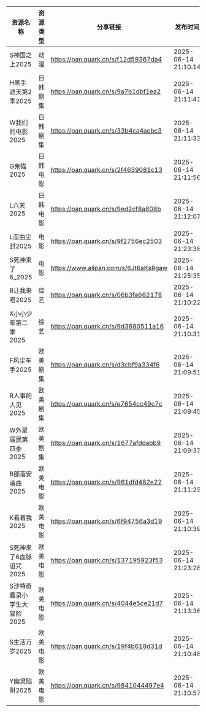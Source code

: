 | 资源名称             | 资源类型 | 分享链接                                 | 发布时间                |
| ---------------- | ---- | ------------------------------------ | ------------------- |
| S神国之上2025        | 动漫   | https://pan.quark.cn/s/f12d59367da4  | 2025-06-14 21:10:14 |
| H黑手遮天第2季2025     | 日韩剧集 | https://pan.quark.cn/s/9a7b1dbf1ea2  | 2025-06-14 21:11:41 |
| W我们的电影2025       | 日韩剧集 | https://pan.quark.cn/s/33b4ca4aebc3  | 2025-06-14 21:11:33 |
| G鬼猫2025          | 日韩电影 | https://pan.quark.cn/s/2f4639081c13  | 2025-06-14 21:11:56 |
| L六天2025          | 日韩电影 | https://pan.quark.cn/s/9ed2cf8a808b  | 2025-06-14 21:12:07 |
| L恋曲尘封2025        | 电影   | https://pan.quark.cn/s/9f2756ec2503  | 2025-06-14 21:23:38 |
| S死神来了6_2025      | 电影   | https://www.alipan.com/s/6Jt6aKsRgaw | 2025-06-14 21:25:35 |
| R让我来唱2025        | 综艺   | https://pan.quark.cn/s/06b3fa662178  | 2025-06-14 21:10:22 |
| X小小少年第二季 2025    | 综艺   | https://pan.quark.cn/s/9d3680511a16  | 2025-06-14 21:10:31 |
| F风尘车手2025        | 欧美剧集 | https://pan.quark.cn/s/d3cbf9a334f6  | 2025-06-14 21:09:51 |
| R人事的人见2025       | 欧美剧集 | https://pan.quark.cn/s/e7654cc49c7c  | 2025-06-14 21:09:45 |
| W外星居民第四季2025     | 欧美剧集 | https://pan.quark.cn/s/1677afddabb9  | 2025-06-14 21:09:37 |
| B部落安魂曲2025       | 欧美电影 | https://pan.quark.cn/s/961dfd482e22  | 2025-06-14 21:11:23 |
| K看着我2025         | 欧美电影 | https://pan.quark.cn/s/6f94756a3d19  | 2025-06-14 21:10:39 |
| S死神来了6血脉诅咒2025   | 欧美电影 | https://pan.quark.cn/s/137195923f53  | 2025-06-14 21:23:28 |
| S沙特奇趣录小学生大冒险2025 | 欧美电影 | https://pan.quark.cn/s/4044e5ce21d7  | 2025-06-14 21:13:36 |
| S生活万岁2025        | 欧美电影 | https://pan.quark.cn/s/19f4b618d31d  | 2025-06-14 21:10:48 |
| Y幽灵陷阱2025        | 欧美电影 | https://pan.quark.cn/s/9841044497e4  | 2025-06-14 21:10:57 |
